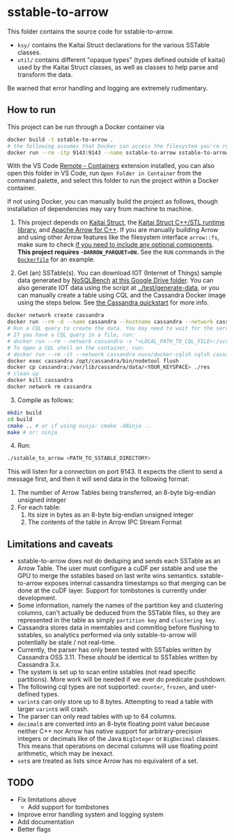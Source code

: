 # sstable-to-arrow

This folder contains the source code for sstable-to-arrow.

- `ksy/` contains the Kaitai Struct declarations for the various SSTable classes.
- `util/` contains different "opaque types" (types defined outside of kaitai) used by the Kaitai Struct classes, as well as classes to help parse and transform the data.

Be warned that error handling and logging are extremely rudimentary.

## How to run

This project can be run through a Docker container via
```bash
docker build -t sstable-to-arrow .
# the following assumes that Docker can access the filesystem you're running this on
docker run --rm -itp 9143:9143 --name sstable-to-arrow sstable-to-arrow <PATH_TO_SSTABLE_DIRECTORY>
```
With the VS Code [Remote - Containers](https://marketplace.visualstudio.com/items?itemName=ms-vscode-remote.remote-containers) extension installed, you can also open this folder in VS Code, run `Open Folder in Container` from the command palette, and select this folder to run the project within a Docker container.

If not using Docker, you can manually build the project as follows, though installation of dependencies may vary from machine to machine.

1. This project depends on [Kaitai Struct](`https://kaitai.io/#download`), the [Kaitai Struct C++/STL runtime library](https://github.com/kaitai-io/kaitai_struct_cpp_stl_runtime), and [Apache Arrow for C++](http://arrow.apache.org/docs/cpp/cmake.html). If you are manually building Arrow and using other Arrow features like the filesystem interface `arrow::fs`, make sure to check [if you need to include any optional components](http://arrow.apache.org/docs/developers/cpp/building.html#optional-components). **This project requires `-DARROW_PARQUET=ON`.** See the `RUN` commands in the [`Dockerfile`](Dockerfile) for an example.

2. Get (an) SSTable(s). You can download IOT (Internet of Things) sample data generated by [NoSQLBench](http://docs.nosqlbench.io/#/) [at this Google Drive folder](https://drive.google.com/drive/folders/1y-f6rRH3OfC8AvVTNuhcmvjihnaMWN4p?usp=sharing). You can also generate IOT data using the script at [../test/generate-data](../test/generate-data), or you can manually create a table using CQL and the Cassandra Docker image using the steps below. See [the Cassandra quickstart](https://cassandra.apache.org/quickstart/) for more info.

```bash
docker network create cassandra
docker run --rm -d --name cassandra --hostname cassandra --network cassandra cassandra:3.11
# Run a CQL query to create the data. You may need to wait for the server to start up before running this.
# If you have a CQL query in a file, run:
# docker run --rm --network cassandra -v "<LOCAL_PATH_TO_CQL_FILE>:/scripts/data.cql" -e CQLSH_HOST=cassandra -e CQLSH_PORT=9042 nuvo/docker-cqlsh
# To open a CQL shell on the container, run:
# docker run --rm -it --network cassandra nuvo/docker-cqlsh cqlsh cassandra 9042 --cqlversion='3.4.4'
docker exec cassandra /opt/cassandra/bin/nodetool flush
docker cp cassandra:/var/lib/cassandra/data/<YOUR_KEYSPACE> ./res
# clean up
docker kill cassandra
docker network rm cassandra
```

3. Compile as follows:

```bash
mkdir build
cd build
cmake .. # or if using ninja: cmake -GNinja ..
make # or: ninja
```

4. Run:

```bash
./sstable_to_arrow <PATH_TO_SSTABLE_DIRECTORY>
```

This will listen for a connection on port 9143. It expects the client to send a
message first, and then it will send data in the following format:

1. The number of Arrow Tables being transferred, an 8-byte big-endian unsigned integer
2. For each table:
    1. Its size in bytes as an 8-byte big-endian unsigned integer
    2. The contents of the table in Arrow IPC Stream Format

## Limitations and caveats

- sstable-to-arrow does not do deduping and sends each SSTable as an Arrow Table. The user must configure a cuDF per sstable and use the GPU to merge the sstables based on last write wins semantics. sstable-to-arrow exposes internal cassandra timestamps so that merging can be done at the cuDF layer. Support for tombstones is currently under development.
- Some information, namely the names of the partition key and clustering columns, can't actually be deduced from the SSTable files, so they are represented in the table as simply `partition key` and `clustering key`.
- Cassandra stores data in memtables and commitlog before flushing to sstables, so analytics performed via only sstable-to-arrow will potentially be stale / not real-time.
- Currently, the parser has only been tested with SSTables written by Cassandra OSS 3.11. These *should* be identical to SSTables written by Cassandra 3.x.
- The system is set up to scan entire sstables (not read specific partitions). More work will be needed if we ever do predicate pushdown.
- The following cql types are not supported: `counter`, `frozen`, and user-defined types.
- `varint`s can only store up to 8 bytes. Attempting to read a table with larger `varint`s will crash.
- The parser can only read tables with up to 64 columns.
- `decimal`s are converted into an 8-byte floating point value because neither C++ nor Arrow has native support for arbitrary-precision integers or decimals like of the Java `BigInteger` or `BigDecimal` classes. This means that operations on decimal columns will use floating point arithmetic, which may be inexact.
- `set`s are treated as lists since Arrow has no equivalent of a set.

## TODO

- Fix limitations above
    - Add support for tombstones
- Improve error handling system and logging system
- Add documentation
- Better flags
